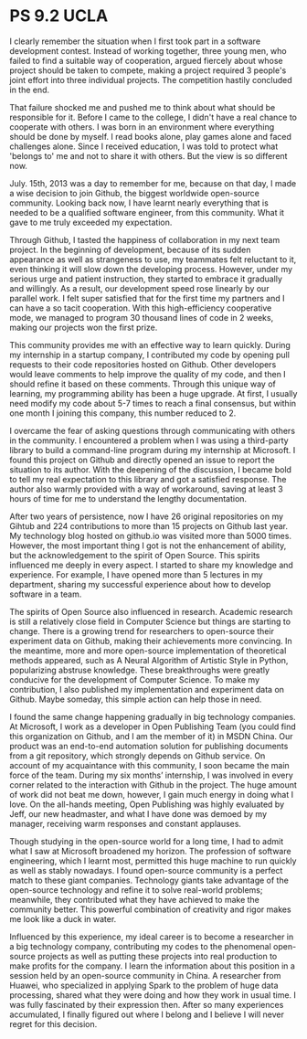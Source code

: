# PS 9.2 UCLA

I clearly remember the situation when I first took part in a software development contest. Instead of working together, three young men, who failed to find a suitable way of cooperation, argued fiercely about whose project should be taken to compete, making a project required 3 people's joint effort into three individual projects. The competition hastily concluded in the end.

That failure shocked me and pushed me to think about what should be responsible for it. Before I came to the college, I didn't have a real chance to cooperate with others. I was born in an environment where everything should be done by myself. I read books alone, play games alone and faced challenges alone. Since I received education, I was told to protect what 'belongs to' me and not to share it with others. But the view is so different now.

July. 15th, 2013 was a day to remember for me, because on that day, I made a wise decision to join Github, the biggest worldwide open-source community. Looking back now, I have learnt nearly everything that is needed to be a qualified software engineer, from this community. What it gave to me truly exceeded my expectation.

Through Github, I tasted the happiness of collaboration in my next team project. In the beginning of development, because of its sudden appearance as well as strangeness to use, my teammates felt reluctant to it, even thinking it will slow down the developing process. However, under my serious urge and patient instruction, they started to embrace it gradually and willingly. As a result, our development speed rose linearly by our parallel work. I felt super satisfied that for the first time my partners and I can have a so tacit cooperation. With this high-efficiency cooperative mode, we managed to program 30 thousand lines of code in 2 weeks, making our projects won the first prize.

This community provides me with an effective way to learn quickly. During my internship in a startup company, I contributed my code by opening pull requests to their code repositories hosted on Github. Other developers would leave comments to help improve the quality of my code, and then I should refine it based on these comments. Through this unique way of learning, my programming ability has been a huge upgrade. At first, I usually need modify my code about 5-7 times to reach a final consensus, but within one month I joining this company, this number reduced to 2.

I overcame the fear of asking questions through communicating with others in the community. I encountered a problem when I was using a third-party library to build a command-line program during my internship at Microsoft. I found this project on Github and directly opened an issue to report the situation to its author. With the deepening of the discussion, I became bold to tell my real expectation to this library and got a satisfied response. The author also warmly provided with a way of workaround, saving at least 3 hours of time for me to understand the lengthy documentation.

After two years of persistence, now I have 26 original repositories on my Gihtub and 224 contributions to more than 15 projects on Github last year. My technology blog hosted on github.io was visited more than 5000 times. However, the most important thing I got is not the enhancement of ability, but the acknowledgement to the spirit of Open Source. This spirits influenced me deeply in every aspect. I started to share my knowledge and experience. For example, I have opened more than 5 lectures in my department, sharing my successful experience about how to develop software in a team.

The spirits of Open Source also influenced in research. Academic research is still a relatively close field in Computer Science but things are starting to change. There is a growing trend for researchers to open-source their experiment data on Github, making their achievements more convincing. In the meantime, more and more open-source implementation of theoretical methods appeared, such as A Neural Algorithm of Artistic Style in Python, popularizing abstruse knowledge. These breakthroughs were greatly conducive for the development of Computer Science. To make my contribution, I also published my implementation and experiment data on Github. Maybe someday, this simple action can help those in need.

I found the same change happening gradually in big technology companies. At Microsoft, I work as a developer in Open Publishing Team (you could find this organization on Github, and I am the member of it) in MSDN China. Our product was an end-to-end automation solution for publishing documents from a git repository, which strongly depends on Github service. On account of my acquaintance with this community, I soon became the main force of the team. During my six months’ internship, I was involved in every corner related to the interaction with Github in the project. The huge amount of work did not beat me down, however, I gain much energy in doing what I love. On the all-hands meeting, Open Publishing was highly evaluated by Jeff, our new headmaster, and what I have done was demoed by my manager, receiving warm responses and constant applauses.

Though studying in the open-source world for a long time, I had to admit what I saw at Microsoft broadened my horizon. The profession of software engineering, which I learnt most, permitted this huge machine to run quickly as well as stably nowadays. I found open-source community is a perfect match to these giant companies. Technology giants take advantage of the open-source technology and refine it to solve real-world problems; meanwhile, they contributed what they have achieved to make the community better. This powerful combination of creativity and rigor makes me look like a duck in water.

Influenced by this experience, my ideal career is to become a researcher in a big technology company, contributing my codes to the phenomenal open-source projects as well as putting these projects into real production to make profits for the company. I learn the information about this position in a session held by an open-source community in China. A researcher from Huawei, who specialized in applying Spark to the problem of huge data processing, shared what they were doing and how they work in usual time. I was fully fascinated by their expression then. After so many experiences accumulated, I finally figured out where I belong and I believe I will never regret for this decision.
